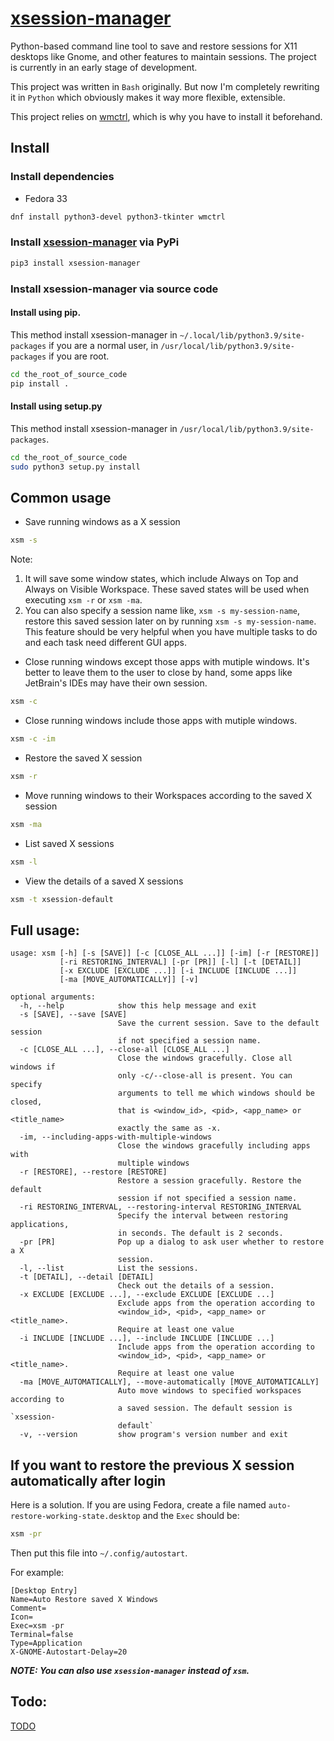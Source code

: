 # [xsession-manager](https://github.com/nlpsuge/xsession-manager)

Python-based command line tool to save and restore sessions for X11 desktops like Gnome, 
and other features to maintain sessions. The project is currently in an early stage of development.

This project was written in ```Bash``` originally. But now I'm completely rewriting it in ```Python```
which obviously makes it way more flexible, extensible.

This project relies on [wmctrl](http://tripie.sweb.cz/utils/wmctrl/), which is why you have to install it beforehand.

## Install
### Install dependencies
+ Fedora 33
```Bash
dnf install python3-devel python3-tkinter wmctrl
```
### Install [xsession-manager](https://pypi.org/project/xsession-manager) via PyPi
```Bash
pip3 install xsession-manager
```
### Install xsession-manager via source code
#### Install using pip. 
This method install xsession-manager in `~/.local/lib/python3.9/site-packages` if you are a normal user, in `/usr/local/lib/python3.9/site-packages` if you are root.
```Bash
cd the_root_of_source_code
pip install .
```
#### Install using setup.py
This method install xsession-manager in `/usr/local/lib/python3.9/site-packages`.
```Bash
cd the_root_of_source_code
sudo python3 setup.py install
```

## Common usage
+ Save running windows as a X session
```Bash
xsm -s
```
Note: 
1. It will save some window states, which include Always on Top and Always on Visible Workspace. These saved states will be used when executing `xsm -r` or `xsm -ma`.
2. You can also specify a session name like, `xsm -s my-session-name`, restore this saved session later on by running `xsm -s my-session-name`. This feature should be very helpful when you have multiple tasks to do and each task need different GUI apps.
+ Close running windows except those apps with mutiple windows. It's better to leave them to the user to close by hand, some apps like JetBrain's IDEs may have their own session. 
```Bash
xsm -c
```
+ Close running windows include those apps with mutiple windows.
```Bash
xsm -c -im
```
+ Restore the saved X session
```Bash
xsm -r
```
+ Move running windows to their Workspaces according to the saved X session
```Bash
xsm -ma
```
+ List saved X sessions
```Bash
xsm -l
```
+ View the details of a saved X sessions
```Bash
xsm -t xsession-default
```


## Full usage:

```
usage: xsm [-h] [-s [SAVE]] [-c [CLOSE_ALL ...]] [-im] [-r [RESTORE]]
           [-ri RESTORING_INTERVAL] [-pr [PR]] [-l] [-t [DETAIL]]
           [-x EXCLUDE [EXCLUDE ...]] [-i INCLUDE [INCLUDE ...]]
           [-ma [MOVE_AUTOMATICALLY]] [-v]

optional arguments:
  -h, --help            show this help message and exit
  -s [SAVE], --save [SAVE]
                        Save the current session. Save to the default session
                        if not specified a session name.
  -c [CLOSE_ALL ...], --close-all [CLOSE_ALL ...]
                        Close the windows gracefully. Close all windows if
                        only -c/--close-all is present. You can specify
                        arguments to tell me which windows should be closed,
                        that is <window_id>, <pid>, <app_name> or <title_name>
                        exactly the same as -x.
  -im, --including-apps-with-multiple-windows
                        Close the windows gracefully including apps with
                        multiple windows
  -r [RESTORE], --restore [RESTORE]
                        Restore a session gracefully. Restore the default
                        session if not specified a session name.
  -ri RESTORING_INTERVAL, --restoring-interval RESTORING_INTERVAL
                        Specify the interval between restoring applications,
                        in seconds. The default is 2 seconds.
  -pr [PR]              Pop up a dialog to ask user whether to restore a X
                        session.
  -l, --list            List the sessions.
  -t [DETAIL], --detail [DETAIL]
                        Check out the details of a session.
  -x EXCLUDE [EXCLUDE ...], --exclude EXCLUDE [EXCLUDE ...]
                        Exclude apps from the operation according to
                        <window_id>, <pid>, <app_name> or <title_name>.
                        Require at least one value
  -i INCLUDE [INCLUDE ...], --include INCLUDE [INCLUDE ...]
                        Include apps from the operation according to
                        <window_id>, <pid>, <app_name> or <title_name>.
                        Require at least one value
  -ma [MOVE_AUTOMATICALLY], --move-automatically [MOVE_AUTOMATICALLY]
                        Auto move windows to specified workspaces according to
                        a saved session. The default session is `xsession-
                        default`
  -v, --version         show program's version number and exit

```

## If you want to restore the previous X session automatically after login
Here is a solution. If you are using Fedora, create a file named ```auto-restore-working-state.desktop``` and the ```Exec``` should be:
```bash
xsm -pr
```
Then put this file into ```~/.config/autostart```.

For example:
```
[Desktop Entry]
Name=Auto Restore saved X Windows
Comment=
Icon=
Exec=xsm -pr
Terminal=false
Type=Application
X-GNOME-Autostart-Delay=20
```

***NOTE: You can also use ```xsession-manager``` instead of ```xsm```.***

## Todo:
[TODO](https://github.com/nlpsuge/xsession-manager/blob/master/TODO.md)
